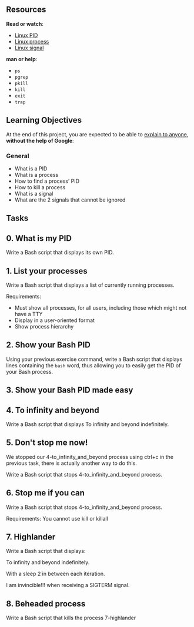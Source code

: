   <h2>Resources</h2>

<p><strong>Read or watch</strong>:</p>

<ul>
<li><a href="/rltoken/FcpEdqz8hau7eEB0Pi8Ong" title="Linux PID" target="_blank">Linux PID</a> </li>
<li><a href="/rltoken/hX_t2YK0erLPbdTq0-uKwQ" title="Linux process" target="_blank">Linux process</a> </li>
<li><a href="/rltoken/SojW4zvL8j1yaoa7_NM6rA" title="Linux signal" target="_blank">Linux signal</a> </li>
</ul>

<p><strong>man or help</strong>:</p>

<ul>
<li><code>ps</code></li>
<li><code>pgrep</code></li>
<li><code>pkill</code></li>
<li><code>kill</code></li>
<li><code>exit</code></li>
<li><code>trap</code></li>
</ul>

<h2>Learning Objectives</h2>

<p>At the end of this project, you are expected to be able to <a href="/rltoken/lg0QA0Ewi3RfiD5UUUNUXw" title="explain to anyone" target="_blank">explain to anyone</a>, <strong>without the help of Google</strong>:</p>

<h3>General</h3>

<ul>
<li>What is a PID</li>
<li>What is a process</li>
<li>How to find a process&rsquo; PID</li>
<li>How to kill a process</li>
<li>What is a signal</li>
<li>What are the 2 signals that cannot be ignored</li>
</ul>

<h2 class="gap">Tasks</h2>

<h2> 0. What is my PID </h2>
<p>Write a Bash script that displays its own PID.</p>

<h2> 1. List your processes </h2>

<p>Write a Bash script that displays a list of currently running processes.</p>

<p>Requirements:</p>

<ul>
<li>Must show all processes, for all users, including those which might not have a TTY</li>
<li>Display in a user-oriented format</li>
<li>Show process hierarchy</li>
</ul>

<h2> 2. Show your Bash PID </h2>

<p>Using your previous exercise command, write a Bash script that displays lines containing the <code>bash</code> word, thus allowing you to easily get the PID of your Bash process.</p>

<h2> 3. Show your Bash PID made easy </h2>
<h2> 4. To infinity and beyond </h2>
Write a Bash script that displays To infinity and beyond indefinitely.
<h2> 5. Don't stop me now! </h2>
We stopped our 4-to_infinity_and_beyond process using ctrl+c in the previous task, there is actually another way to do this.

Write a Bash script that stops 4-to_infinity_and_beyond process.


<h2> 6. Stop me if you can </h2>
Write a Bash script that stops 4-to_infinity_and_beyond process.

Requirements: You cannot use kill or killall

<h2> 7. Highlander </h2>
Write a Bash script that displays:

To infinity and beyond indefinitely.

With a sleep 2 in between each iteration.

I am invincible!!! when receiving a SIGTERM signal.

<h2> 8. Beheaded process </h2>
Write a Bash script that kills the process 7-highlander
